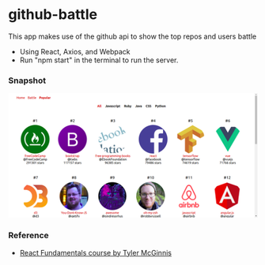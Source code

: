 # github-battle
This app makes use of the github api to show the top repos and users battle
- Using React, Axios, and Webpack
- Run "npm start" in the terminal to run the server.

### Snapshot

![App Snapshot](github-battle_screenshot.png?raw=true "App Snapshot Image")
### Reference 
- [React Fundamentals course by Tyler McGinnis](https://learn.tylermcginnis.com/)